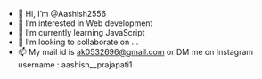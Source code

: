 - 👋 Hi, I’m @Aashish2556
- 👀 I’m interested in Web development
- 🌱 I’m currently learning JavaScript
- 💞️ I’m looking to collaborate on ...
- 📫 My mail id is ak0532696@gmail.com or DM me on Instagram username : aashish__prajapati1


<!---
Aashish2556/Aashish2556 is a ✨ special ✨ repository because its `README.md` (this file) appears on your GitHub profile.
You can click the Preview link to take a look at your changes.
--->
